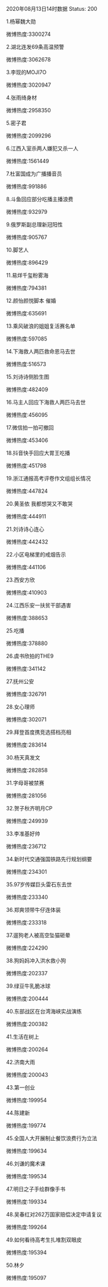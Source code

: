 2020年08月13日14时数据
Status: 200

1.杨幂魏大勋

微博热度:3300274

2.湖北连发69条高温预警

微博热度:3062678

3.李现的MOJI7O

微博热度:3020947

4.张雨绮身材

微博热度:2958350

5.密子君

微博热度:2099296

6.江西入室杀两人嫌犯又杀一人

微博热度:1561449

7.杜富国成为广播播音员

微博热度:991886

8.斗鱼回应部分吃播主播浪费

微博热度:932979

9.俄罗斯副总理新冠阳性

微博热度:905767

10.脚艺人

微博热度:896429

11.易烊千玺粉雾海

微博热度:794381

12.颜怡颜悦脚本 催婚

微博热度:635691

13.乘风破浪的姐姐复活赛名单

微博热度:597085

14.下海救人两匹救命恩马去世

微博热度:516573

15.刘诗诗侧脸生图

微博热度:482409

16.马主人回应下海救人两匹马去世

微博热度:456095

17.微信拍一拍可撤回

微博热度:453406

18.抖音快手回应大胃王吃播

微博热度:451798

19.浙江通报高考评卷作文组组长情况

微博热度:447824

20.黄圣依 我都想哭又不敢哭

微博热度:444911

21.刘诗诗心连心

微博热度:442432

22.小区电梯里的戒烟告示

微博热度:441106

23.西安方欣

微博热度:410903

24.江西乐安一扶贫干部遇害

微博热度:388653

25.吃播

微博热度:378880

26.虞书欣拍的THE9

微博热度:341142

27.抚州公安

微博热度:326791

28.女心理师

微博热度:302071

29.拜登首度携竞选搭档亮相

微博热度:283614

30.杨天真发文

微博热度:282858

31.字母哥被禁赛

微博热度:281056

32.贺子秋齐明月CP

微博热度:249939

33.李准基好帅

微博热度:236712

34.新时代交通强国铁路先行规划纲要

微博热度:234301

35.97岁传媒巨头雷石东去世

微博热度:233340

36.郑爽领带牛仔连体装

微博热度:233318

37.遛狗老人被高空坠猫砸晕

微博热度:224290

38.狗妈妈冲入洪水救小狗

微博热度:202337

39.绿豆牛乳脆冰球

微博热度:200444

40.东部战区在台湾海峡实战演练

微博热度:200382

41.生活在树上

微博热度:200264

42.济南大雨

微博热度:200043

43.第一创业

微博热度:199954

44.陈建新

微博热度:199774

45.全国人大开展制止餐饮浪费行为立法

微博热度:199634

46.刘谦的魔术课

微博热度:199534

47.明日之子手绘群像手书

微博热度:199334

48.吴春红对262万国家赔偿决定申请复议

微博热度:199264

49.如何看待高考生扎堆割双眼皮

微博热度:195394

50.林夕

微博热度:195097

